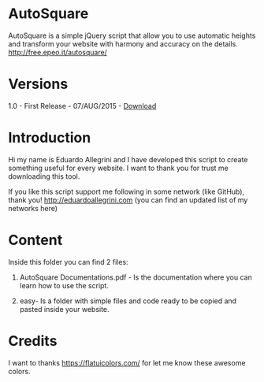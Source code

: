 # AutoSquare
AutoSquare is a simple jQuery script that allow you to use automatic heights and transform your website with harmony and accuracy on the details.
http://free.epeo.it/autosquare/

# Versions
1.0 - First Release - 07/AUG/2015 - <a href="https://github.com/eduardoallegrini/autosquare/archive/master.zip">Download</a>

# Introduction
Hi my name is Eduardo Allegrini and I have developed this script to create something useful for every website. 
I want to thank you for trust me downloading this tool. 

If you like this script support me following in some network (like GitHub), thank you!
http://eduardoallegrini.com (you can find an updated list of my networks here)

# Content
Inside this folder you can find 2 files:

1) AutoSquare Documentations.pdf - Is the documentation where you can learn how to use the script.

2) easy- Is a folder with simple files and code ready to be copied and pasted inside your website.

# Credits
I want to thanks https://flatuicolors.com/ for let me know these awesome colors.
